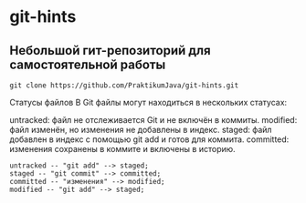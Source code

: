 # git-hints

## Небольшой гит-репозиторий для самостоятельной работы

`git clone https://github.com/PraktikumJava/git-hints.git`

Статусы файлов
В Git файлы могут находиться в нескольких статусах:

untracked: файл не отслеживается Git и не включён в коммиты.
modified: файл изменён, но изменения не добавлены в индекс.
staged: файл добавлен в индекс с помощью git add и готов для коммита.
committed: изменения сохранены в коммите и включены в историю.

```mermaid
untracked -- "git add" --> staged;
staged -- "git commit" --> committed;
committed -- "изменения" --> modified;
modified -- "git add" --> staged;
```